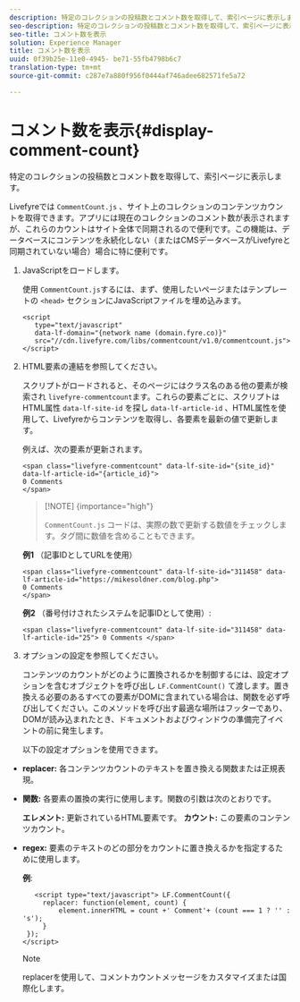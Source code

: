 ```yaml
---
description: 特定のコレクションの投稿数とコメント数を取得して、索引ページに表示します。
seo-description: 特定のコレクションの投稿数とコメント数を取得して、索引ページに表示します。
seo-title: コメント数を表示
solution: Experience Manager
title: コメント数を表示
uuid: 0f39b25e-11e0-4945- be71-55fb4798b6c7
translation-type: tm+mt
source-git-commit: c287e7a880f956f0444af746adee682571fe5a72

---
```



# コメント数を表示{#display-comment-count}

特定のコレクションの投稿数とコメント数を取得して、索引ページに表示します。

Livefyreでは `CommentCount.js` 、サイト上のコレクションのコンテンツカウントを取得できます。アプリには現在のコレクションのコメント数が表示されますが、これらのカウントはサイト全体で同期されるので便利です。この機能は、データベースにコンテンツを永続化しない（またはCMSデータベースがLivefyreと同期されていない場合）場合に特に便利です。

1. JavaScriptをロードします。

   使用 `CommentCount.js`するには、まず、使用したいページまたはテンプレートの `<head>` セクションにJavaScriptファイルを埋め込みます。

   ```
   <script 
      type="text/javascript" 
      data-lf-domain="{network name (domain.fyre.co)}" 
      src="//cdn.livefyre.com/libs/commentcount/v1.0/commentcount.js"> 
   </script>
   ```

1. HTML要素の連結を参照してください。

   スクリプトがロードされると、そのページにはクラス名のある他の要素が検索され `livefyre-commentcount`ます。これらの要素ごとに、スクリプトはHTML属性 `data-lf-site-id` を探し `data-lf-article-id` 、HTML属性を使用して、Livefyreからコンテンツを取得し、各要素を最新の値で更新します。

   例えば、次の要素が更新されます。

   ```
   <span class="livefyre-commentcount" data-lf-site-id="{site_id}" data-lf-article-id="{article_id}"> 
   0 Comments  
   </span>
   ```

   >[!NOTE] {importance="high"}
   >
   >`CommentCount.js` コードは、実際の数で更新する数値をチェックします。タグ間に数値を含めることもできます。

   **例1** （記事IDとしてURLを使用）

   ```
   <span class="livefyre-commentcount" data-lf-site-id="311458" data-lf-article-id="https://mikesoldner.com/blog.php">  
   0 Comments  
   </span>
   ```

   **例2** （番号付けされたシステムを記事IDとして使用）:

   ```
   <span class="livefyre-commentcount" data-lf-site-id="311458" data-lf-article-id="25"> 0 Comments </span>
   ```

1. オプションの設定を参照してください。

   コンテンツのカウントがどのように置換されるかを制御するには、設定オプションを含むオブジェクトを呼び出し `LF.CommentCount()` て渡します。置き換える必要のあるすべての要素がDOMに含まれている場合は、関数を必ず呼び出してください。このメソッドを呼び出す最適な場所はフッターであり、DOMが読み込まれたとき、ドキュメントおよびウィンドウの準備完了イベントの前に発生します。

   以下の設定オプションを使用できます。

* **replacer:** 各コンテンツカウントのテキストを置き換える関数または正規表現。

* **関数:** 各要素の置換の実行に使用します。関数の引数は次のとおりです。

   **エレメント:** 更新されているHTML要素です。
   **カウント:** この要素のコンテンツカウント。

* **regex:** 要素のテキストのどの部分をカウントに置き換えるかを指定するために使用します。

   **例**:

   ```
      <script type="text/javascript"> LF.CommentCount({ 
        replacer: function(element, count) { 
            element.innerHTML = count +' Comment'+ (count === 1 ? '' : 's'); 
        } 
    }); 
   </script>
   ```

   >[!NOTE]
   >
   >replacerを使用して、コメントカウントメッセージをカスタマイズまたは国際化します。
